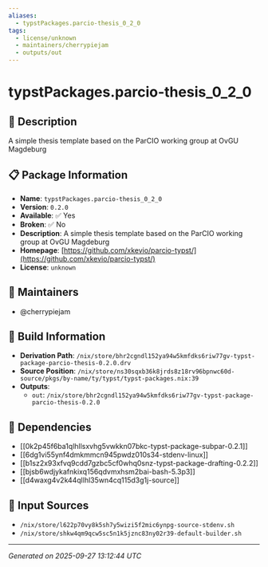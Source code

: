 ```yaml
---
aliases:
  - typstPackages.parcio-thesis_0_2_0
tags:
  - license/unknown
  - maintainers/cherrypiejam
  - outputs/out
---
```


# typstPackages.parcio-thesis_0_2_0

## 📝 Description

A simple thesis template based on the ParCIO working group at OvGU Magdeburg

## 📋 Package Information

- **Name**: `typstPackages.parcio-thesis_0_2_0`
- **Version**: `0.2.0`
- **Available**: ✅ Yes
- **Broken**: ✅ No
- **Description**: A simple thesis template based on the ParCIO working group at OvGU Magdeburg
- **Homepage**: [https://github.com/xkevio/parcio-typst/](https://github.com/xkevio/parcio-typst/)
- **License**: `unknown`
## 👥 Maintainers

- @cherrypiejam


## 🔧 Build Information

- **Derivation Path**: `/nix/store/bhr2cgndl152ya94w5kmfdks6riw77gv-typst-package-parcio-thesis-0.2.0.drv`
- **Source Position**: `/nix/store/ns30sqxb36k8jrds8z18rv96bpnwc60d-source/pkgs/by-name/ty/typst/typst-packages.nix:39`
- **Outputs**:
  - `out`:  `/nix/store/bhr2cgndl152ya94w5kmfdks6riw77gv-typst-package-parcio-thesis-0.2.0`

## 🔗 Dependencies

- [[0k2p45f6ba1qlhllsxvhg5vwkkn07bkc-typst-package-subpar-0.2.1]]
- [[6dg1vi55ynf4dmkmmcn945pwdz010s34-stdenv-linux]]
- [[b1sz2x93xfvq9cdd7gzbc5cf0whq0snz-typst-package-drafting-0.2.2]]
- [[bjsb6wdjykafnkixq156qdvmxhsm2bai-bash-5.3p3]]
- [[d4waxg4v2k44qllhl35wn4cq115d3g1j-source]]

## 📁 Input Sources

- `/nix/store/l622p70vy8k5sh7y5wizi5f2mic6ynpg-source-stdenv.sh`
- `/nix/store/shkw4qm9qcw5sc5n1k5jznc83ny02r39-default-builder.sh`

---
*Generated on 2025-09-27 13:12:44 UTC*
